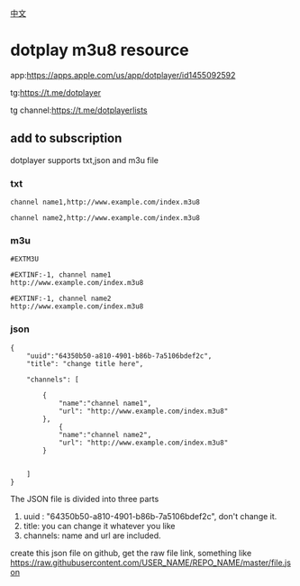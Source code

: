 [中文](README_CN.md)

# dotplay m3u8 resource
app:https://apps.apple.com/us/app/dotplayer/id1455092592

tg:https://t.me/dotplayer

tg channel:https://t.me/dotplayerlists

## add to subscription

dotplayer supports txt,json and m3u file

### txt 
```
channel name1,http://www.example.com/index.m3u8

channel name2,http://www.example.com/index.m3u8
```
### m3u

```
#EXTM3U

#EXTINF:-1, channel name1
http://www.example.com/index.m3u8

#EXTINF:-1, channel name2
http://www.example.com/index.m3u8
```


### json
```
{
	"uuid":"64350b50-a810-4901-b86b-7a5106bdef2c",
	"title": "change title here",

	"channels": [		

		{
			"name":"channel name1",
			"url": "http://www.example.com/index.m3u8"
		},
    		{
			"name":"channel name2",
			"url": "http://www.example.com/index.m3u8"
		}

    
    ]
}
```

The JSON file is divided into three parts
1. uuid : "64350b50-a810-4901-b86b-7a5106bdef2c", don't change it.
2. title: you can change it whatever you like
3. channels: name and url are included.

create this json file on github, get the raw file link, something like
https://raw.githubusercontent.com/USER_NAME/REPO_NAME/master/file.json
